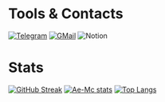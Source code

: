 # Tools & Contacts
[![Telegram](https://img.shields.io/badge/Telegram-2CA5E0?style=for-the-badge&logo=telegram&logoColor=white)](https://t.me/ae_mc)
[![GMail](https://img.shields.io/badge/Gmail-D14836?style=for-the-badge&logo=gmail&logoColor=white)](mailto:alexandr.mc12@gmail.com)
![Notion](https://img.shields.io/badge/Notion-%23000000.svg?&style=for-the-badge&logo=notion&logoColor=white)

# Stats

[![GitHub Streak](https://github-readme-streak-stats.herokuapp.com/?user=Ae-Mc&theme=gruvbox)](https://git.io/streak-stats)
[![Ae-Mc stats](https://github-readme-stats.vercel.app/api?username=Ae-Mc&show_icons=true&theme=gruvbox&count_private=true&include_all_commits=true)](https://github.com/anuraghazra/github-readme-stats)
[![Top Langs](https://github-readme-stats.vercel.app/api/top-langs/?username=Ae-Mc&layout=compact&theme=gruvbox)](https://github.com/anuraghazra/github-readme-stats)
